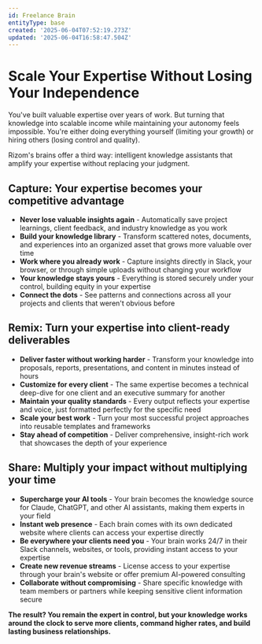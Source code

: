 ```yaml
---
id: Freelance Brain
entityType: base
created: '2025-06-04T07:52:19.273Z'
updated: '2025-06-04T16:58:47.504Z'
---
```

# Scale Your Expertise Without Losing Your Independence

You've built valuable expertise over years of work. But turning that knowledge into scalable income while maintaining your autonomy feels impossible. You're either doing everything yourself (limiting your growth) or hiring others (losing control and quality).

Rizom's brains offer a third way: intelligent knowledge assistants that amplify your expertise without replacing your judgment.

## Capture: Your expertise becomes your competitive advantage

- **Never lose valuable insights again** - Automatically save project learnings, client feedback, and industry knowledge as you work
- **Build your knowledge library** - Transform scattered notes, documents, and experiences into an organized asset that grows more valuable over time
- **Work where you already work** - Capture insights directly in Slack, your browser, or through simple uploads without changing your workflow
- **Your knowledge stays yours** - Everything is stored securely under your control, building equity in your expertise
- **Connect the dots** - See patterns and connections across all your projects and clients that weren't obvious before

## Remix: Turn your expertise into client-ready deliverables

- **Deliver faster without working harder** - Transform your knowledge into proposals, reports, presentations, and content in minutes instead of hours
- **Customize for every client** - The same expertise becomes a technical deep-dive for one client and an executive summary for another
- **Maintain your quality standards** - Every output reflects your expertise and voice, just formatted perfectly for the specific need
- **Scale your best work** - Turn your most successful project approaches into reusable templates and frameworks
- **Stay ahead of competition** - Deliver comprehensive, insight-rich work that showcases the depth of your experience

## Share: Multiply your impact without multiplying your time

- **Supercharge your AI tools** - Your brain becomes the knowledge source for Claude, ChatGPT, and other AI assistants, making them experts in your field
- **Instant web presence** - Each brain comes with its own dedicated website where clients can access your expertise directly
- **Be everywhere your clients need you** - Your brain works 24/7 in their Slack channels, websites, or tools, providing instant access to your expertise
- **Create new revenue streams** - License access to your expertise through your brain's website or offer premium AI-powered consulting
- **Collaborate without compromising** - Share specific knowledge with team members or partners while keeping sensitive client information secure

**The result? You remain the expert in control, but your knowledge works around the clock to serve more clients, command higher rates, and build lasting business relationships.**
